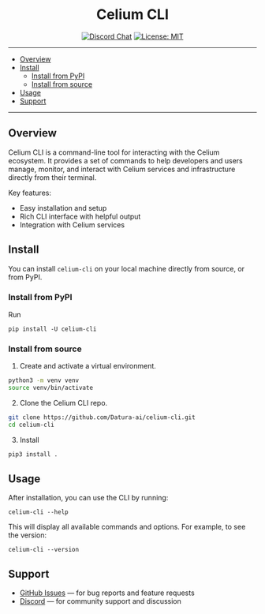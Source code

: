 <div align="center">

# Celium CLI 
[![Discord Chat](https://img.shields.io/discord/308323056592486420.svg)](https://discord.com/channels/799672011265015819/1291754566957928469)
[![License: MIT](https://img.shields.io/badge/License-MIT-yellow.svg)](https://opensource.org/licenses/MIT) 

---

</div>

- [Overview](#overview)
- [Install](#install)
  - [Install from PyPI](#install-from-pypi)
  - [Install from source](#install-from-source)
- [Usage](#usage)
- [Support](#support)

---

## Overview

Celium CLI is a command-line tool for interacting with the Celium ecosystem. It provides a set of commands to help developers and users manage, monitor, and interact with Celium services and infrastructure directly from their terminal.

Key features:
- Easy installation and setup
- Rich CLI interface with helpful output
- Integration with Celium services

## Install

You can install `celium-cli` on your local machine directly from source, or from PyPI. 

### Install from PyPI

Run 
```
pip install -U celium-cli
```

### Install from source

1. Create and activate a virtual environment. 

```bash
python3 -m venv venv
source venv/bin/activate
```

2. Clone the Celium CLI repo. 

```bash
git clone https://github.com/Datura-ai/celium-cli.git
cd celium-cli
```

3. Install

```bash
pip3 install .
```

## Usage

After installation, you can use the CLI by running:

```
celium-cli --help
```

This will display all available commands and options. For example, to see the version:

```
celium-cli --version
```

## Support

- [GitHub Issues](https://github.com/Datura-ai/celium-cli/issues) — for bug reports and feature requests
- [Discord](https://discord.com/channels/799672011265015819/1291754566957928469) — for community support and discussion